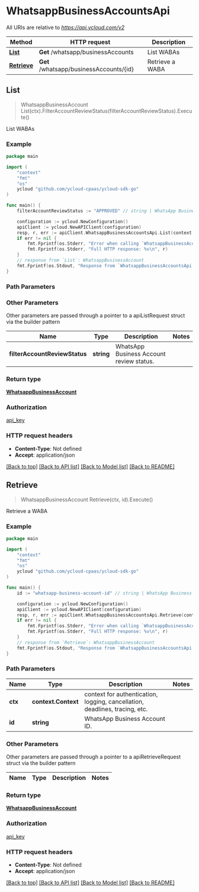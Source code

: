 # WhatsappBusinessAccountsApi

All URIs are relative to *https://api.ycloud.com/v2*

Method | HTTP request | Description
------------- | ------------- | -------------
[**List**](WhatsappBusinessAccountsApi.md#List) | **Get** /whatsapp/businessAccounts | List WABAs
[**Retrieve**](WhatsappBusinessAccountsApi.md#Retrieve) | **Get** /whatsapp/businessAccounts/{id} | Retrieve a WABA



## List

> WhatsappBusinessAccount List(ctx).FilterAccountReviewStatus(filterAccountReviewStatus).Execute()

List WABAs



### Example

```go
package main

import (
    "context"
    "fmt"
    "os"
    ycloud "github.com/ycloud-cpaas/ycloud-sdk-go"
)

func main() {
    filterAccountReviewStatus := "APPROVED" // string | WhatsApp Business Account review status. (optional)

    configuration := ycloud.NewConfiguration()
    apiClient := ycloud.NewAPIClient(configuration)
    resp, r, err := apiClient.WhatsappBusinessAccountsApi.List(context.Background()).FilterAccountReviewStatus(filterAccountReviewStatus).Execute()
    if err != nil {
        fmt.Fprintf(os.Stderr, "Error when calling `WhatsappBusinessAccountsApi.List``: %v\n", err)
        fmt.Fprintf(os.Stderr, "Full HTTP response: %v\n", r)
    }
    // response from `List`: WhatsappBusinessAccount
    fmt.Fprintf(os.Stdout, "Response from `WhatsappBusinessAccountsApi.List`: %v\n", resp)
}
```

### Path Parameters



### Other Parameters

Other parameters are passed through a pointer to a apiListRequest struct via the builder pattern


Name | Type | Description  | Notes
------------- | ------------- | ------------- | -------------
 **filterAccountReviewStatus** | **string** | WhatsApp Business Account review status. | 

### Return type

[**WhatsappBusinessAccount**](WhatsappBusinessAccount.md)

### Authorization

[api_key](../README.md#api_key)

### HTTP request headers

- **Content-Type**: Not defined
- **Accept**: application/json

[[Back to top]](#) [[Back to API list]](../README.md#documentation-for-api-endpoints)
[[Back to Model list]](../README.md#documentation-for-models)
[[Back to README]](../README.md)


## Retrieve

> WhatsappBusinessAccount Retrieve(ctx, id).Execute()

Retrieve a WABA



### Example

```go
package main

import (
    "context"
    "fmt"
    "os"
    ycloud "github.com/ycloud-cpaas/ycloud-sdk-go"
)

func main() {
    id := "whatsapp-business-account-id" // string | WhatsApp Business Account ID.

    configuration := ycloud.NewConfiguration()
    apiClient := ycloud.NewAPIClient(configuration)
    resp, r, err := apiClient.WhatsappBusinessAccountsApi.Retrieve(context.Background(), id).Execute()
    if err != nil {
        fmt.Fprintf(os.Stderr, "Error when calling `WhatsappBusinessAccountsApi.Retrieve``: %v\n", err)
        fmt.Fprintf(os.Stderr, "Full HTTP response: %v\n", r)
    }
    // response from `Retrieve`: WhatsappBusinessAccount
    fmt.Fprintf(os.Stdout, "Response from `WhatsappBusinessAccountsApi.Retrieve`: %v\n", resp)
}
```

### Path Parameters


Name | Type | Description  | Notes
------------- | ------------- | ------------- | -------------
**ctx** | **context.Context** | context for authentication, logging, cancellation, deadlines, tracing, etc.
**id** | **string** | WhatsApp Business Account ID. | 

### Other Parameters

Other parameters are passed through a pointer to a apiRetrieveRequest struct via the builder pattern


Name | Type | Description  | Notes
------------- | ------------- | ------------- | -------------


### Return type

[**WhatsappBusinessAccount**](WhatsappBusinessAccount.md)

### Authorization

[api_key](../README.md#api_key)

### HTTP request headers

- **Content-Type**: Not defined
- **Accept**: application/json

[[Back to top]](#) [[Back to API list]](../README.md#documentation-for-api-endpoints)
[[Back to Model list]](../README.md#documentation-for-models)
[[Back to README]](../README.md)

